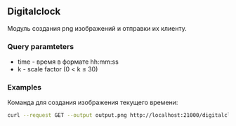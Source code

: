 ## Digitalclock

Модуль создания png изображений и отправки их клиенту.

### Query paramteters
 - time - время в формате hh:mm:ss
 - k - scale factor (0 $\lt$ k $\le$ 30)

### Examples
Команда для создания изображения текущего времени:
```bash
curl --request GET --output output.png http://localhost:21000/digitalclock?k=10
```